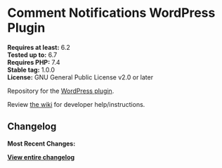 # Comment Notifications WordPress Plugin

**Requires at least:** 6.2 \
**Tested up to:** 6.7 \
**Requires PHP:** 7.4 \
**Stable tag:** 1.0.0 \
**License:** GNU General Public License v2.0 or later

Repository for the [WordPress plugin](https://wordpress.org/plugins/comment-notifications/).

Review [the wiki](https://github.com/awesomemotive/comment-converter-plugin/wiki) for developer help/instructions.

## Changelog

**Most Recent Changes:**

**[View entire changelog](https://github.com/awesomemotive/comment-converter-plugin/blob/master/CHANGELOG.md)**
